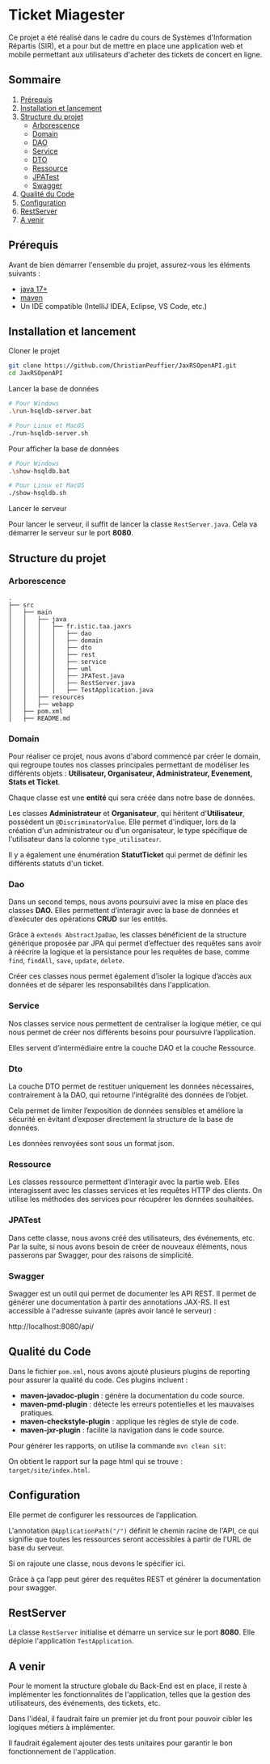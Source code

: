 # Ticket Miagester

Ce projet a été réalisé dans le cadre du cours de Systèmes d'Information Répartis (SIR), et a pour but de mettre en place une application web et mobile permettant aux utilisateurs d'acheter des tickets de concert en ligne.

## Sommaire
1. [Prérequis](#prérequis)
2. [Installation et lancement](#Installation-et-lancement)
3. [Structure du projet](#structure-du-projet)
    - [Arborescence](#arborescence)
    - [Domain](#domain)
    - [DAO](#dao)
    - [Service](#service)
    - [DTO](#dto)
    - [Ressource](#ressource)
    - [JPATest](#JPATEST)
    - [Swagger](#swagger)
4. [Qualité du Code](#qualité-du-code)
5. [Configuration](#configuration)
6. [RestServer](#restserver)
7. [A venir](#a-venir)

## Prérequis
   Avant de bien démarrer l'ensemble du projet, assurez-vous les éléments suivants :
   - [java 17+](https://www.oracle.com/java/technologies/javase-jdk17-downloads.html)
   - [maven](https://maven.apache.org/download.cgi)
   - Un IDE compatible (IntelliJ IDEA, Eclipse, VS Code, etc.)

## Installation et lancement
Cloner le projet
```sh
git clone https://github.com/ChristianPeuffier/JaxRSOpenAPI.git
cd JaxRSOpenAPI
```
Lancer la base de données
```sh
# Pour Windows
.\run-hsqldb-server.bat

# Pour Linux et MacOS
./run-hsqldb-server.sh
```
Pour afficher la base de données
```sh
# Pour Windows
.\show-hsqldb.bat

# Pour Linux et MacOS
./show-hsqldb.sh
```
Lancer le serveur

Pour lancer le serveur, il suffit de lancer la classe
`RestServer.java`. Cela va démarrer le serveur sur le port **8080**.


## Structure du projet
### Arborescence
```
.
├── src
│   ├── main
│   │   ├── java
│   │   │   ├── fr.istic.taa.jaxrs
│   │   │   │   ├── dao
│   │   │   │   ├── domain
│   │   │   │   ├── dto
│   │   │   │   ├── rest
│   │   │   │   ├── service
│   │   │   │   ├── uml
│   │   │   │   ├── JPATest.java
│   │   │   │   ├── RestServer.java
│   │   │   │   ├── TestApplication.java
│   │   ├── resources
│   │   ├── webapp
│   ├── pom.xml
│   ├── README.md
```
### Domain

Pour réaliser ce projet, nous avons d'abord commencé par créer le domain, qui regroupe toutes nos classes principales permettant de modéliser les différents objets : **Utilisateur, Organisateur, Administrateur, Evenement, Stats et Ticket**.

Chaque classe est une **entité** qui sera créée dans notre base de données.

Les classes **Administrateur** et **Organisateur**, qui héritent d'**Utilisateur**, possèdent un `@DiscriminatorValue`. Elle permet d'indiquer, lors de la création d'un administrateur ou d'un organisateur, le type spécifique de l'utilisateur dans la colonne `type_utilisateur`.

Il y a également une énumération **StatutTicket** qui permet de définir les différents statuts d'un ticket.

### Dao

Dans un second temps, nous avons poursuivi avec la mise en place des classes **DAO.** Elles permettent d’interagir avec la base de données et d’exécuter des opérations **CRUD** sur les entités.

Grâce à `extends AbstractJpaDao`, les classes bénéficient de la structure générique proposée par JPA qui permet d’effectuer des requêtes sans avoir à réécrire la logique et la persistance pour les requêtes de base, comme `find`, `findAll`, `save`, `update`, `delete`.

Créer ces classes nous permet également d’isoler la logique d’accès aux données et de séparer les responsabilités dans l'application.

### Service

Nos classes service nous permettent de centraliser la logique métier, ce qui nous permet de créer nos différents besoins pour poursuivre l’application.

Elles servent d’intermédiaire entre la couche DAO et la couche Ressource.

### Dto

La couche DTO permet de restituer uniquement les données nécessaires, contrairement à la DAO, qui retourne l’intégralité des données de l’objet.

Cela permet de limiter l’exposition de données sensibles et améliore la sécurité en évitant d’exposer directement la structure de la base de données.

Les données renvoyées sont sous un format json.

### Ressource

Les classes ressource permettent d’interagir avec la partie web. Elles interagissent avec les classes services et les requêtes HTTP des clients. On utilise les méthodes des services pour récupérer les données souhaitées.

### JPATest

Dans cette classe, nous avons créé des utilisateurs, des événements, etc. Par la suite, si nous avons besoin de créer de nouveaux éléments, nous passerons par Swagger, pour des raisons de simplicité.

### Swagger

Swagger est un outil qui permet de documenter les API REST. Il permet de générer une documentation à partir des annotations JAX-RS. Il est accessible à l'adresse suivante (après avoir lancé le serveur) :

http://localhost:8080/api/

## Qualité du Code

Dans le fichier `pom.xml`, nous avons ajouté plusieurs plugins de reporting pour assurer la qualité du code. Ces plugins incluent :

- **maven-javadoc-plugin** : génère la documentation du code source.
- **maven-pmd-plugin** : détecte les erreurs potentielles et les mauvaises pratiques.
- **maven-checkstyle-plugin** : applique les règles de style de code.
- **maven-jxr-plugin** : facilite la navigation dans le code source.

Pour générer les rapports, on utilise la commande `mvn clean sit`:

On obtient le rapport sur la page html qui se trouve : `target/site/index.html`.

## Configuration

Elle permet de configurer les ressources de l’application.

L'annotation `@ApplicationPath("/")` définit le chemin racine de l'API, ce qui signifie que toutes les ressources seront accessibles à partir de l'URL de base du serveur.

Si on rajoute une classe, nous devons le spécifier ici.

Grâce à ça l’app peut gérer des requêtes REST et générer la documentation pour swagger.

## RestServer

La classe `RestServer` initialise et démarre un service sur le port **8080**. Elle déploie l'application `TestApplication`.

## A venir

Pour le moment la structure globale du Back-End est en place, il reste à implémenter les fonctionnalités de l'application, telles que la gestion des utilisateurs, des événements, des tickets, etc.

Dans l'idéal, il faudrait faire un premier jet du front pour pouvoir cibler les logiques métiers à implémenter.

Il faudrait également ajouter des tests unitaires pour garantir le bon fonctionnement de l'application.

